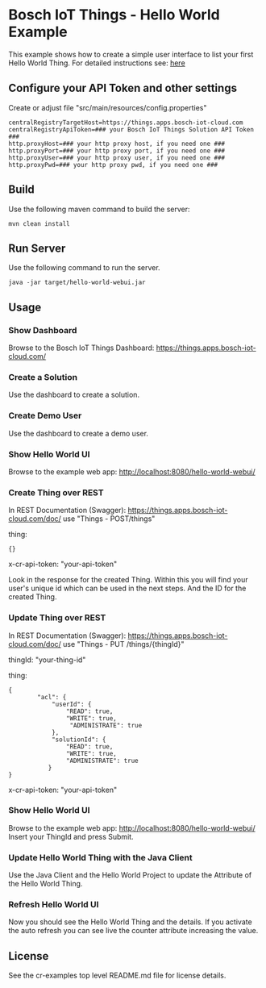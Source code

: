 # Bosch IoT Things - Hello World Example

This example shows how to create a simple user interface to list your first Hello World Thing.
For detailed instructions see: <a href="https://m2m.bosch-si.com/cr/doku.php?id=005_dev_guide:tutorial:001_hello_world">here</a>

## Configure your API Token and other settings

Create or adjust file "src/main/resources/config.properties"

```
centralRegistryTargetHost=https://things.apps.bosch-iot-cloud.com
centralRegistryApiToken=### your Bosch IoT Things Solution API Token ###
http.proxyHost=### your http proxy host, if you need one ###
http.proxyPort=### your http proxy port, if you need one ###
http.proxyUser=### your http proxy user, if you need one ###
http.proxyPwd=### your http proxy pwd, if you need one ###
```

## Build

Use the following maven command to build the server:
```
mvn clean install
```

## Run Server

Use the following command to run the server.
```
java -jar target/hello-world-webui.jar
```

## Usage

### Show Dashboard

Browse to the Bosch IoT Things Dashboard: <https://things.apps.bosch-iot-cloud.com/>

### Create a Solution

Use the dashboard to create a solution.

### Create Demo User

Use the dashboard to create a demo user.

### Show Hello World UI

Browse to the example web app: <http://localhost:8080/hello-world-webui/>

### Create Thing over REST

In REST Documentation (Swagger): <https://things.apps.bosch-iot-cloud.com/doc/>
use "Things - POST/things"

thing: 
```
{}
```
x-cr-api-token: "your-api-token"

Look in the response for the created Thing. Within this you will find your user's unique id which can be used in the next steps.
And the ID for the created Thing.

### Update Thing over REST

In REST Documentation (Swagger): <https://things.apps.bosch-iot-cloud.com/doc/>
use "Things - PUT /things/{thingId}"

thingId: "your-thing-id"

thing:
```
{
        "acl": {
            "userId": {
                "READ": true,
                "WRITE": true,
                 "ADMINISTRATE": true
            },
            "solutionId": {
                "READ": true,
                "WRITE": true,
                "ADMINISTRATE": true
           }
}
```

x-cr-api-token: "your-api-token"

### Show Hello World UI

Browse to the example web app: <http://localhost:8080/hello-world-webui/>
Insert your ThingId and press Submit. 

### Update Hello World Thing with the Java Client

Use the Java Client and the Hello World Project to update the Attribute of the Hello World Thing.

### Refresh Hello World UI

Now you should see the Hello World Thing and the details. If you activate the auto refresh you can see live the counter attribute increasing the value.

## License

See the cr-examples top level README.md file for license details.